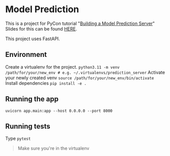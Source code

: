 # Model Prediction
This is a project for PyCon tutorial "[Building a Model Prediction Server](https://us.pycon.org/2023/schedule/presentation/79/)"
Slides for this can be found [HERE](https://eswan18.github.io/sklearn-api-deploy-slides/sklearn-api-deploy.slides.html#/77).

This project uses FastAPI.

## Environment
Create a virtualenv for the project.
`python3.11 -m venv /path/for/your/new_env # e.g. ~/.virtualenvs/prediction_server`
Activate your newly created venv
`source /path/for/your/new_env/bin/activate`
Install dependencies
`pip install -e .`

## Running the app
```
uvicorn app.main:app --host 0.0.0.0 --port 8000
```

## Running tests
Type `pytest`
> Make sure you're in the virtualenv

